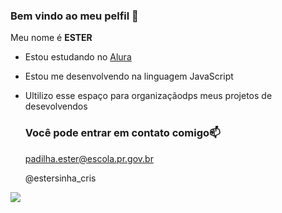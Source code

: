 ### Bem vindo ao meu pelfil 🌹

Meu nome é **ESTER**

- Estou estudando no [Alura](https://www.alura.com.br)
- Estou me desenvolvendo na linguagem JavaScript
- Ultilizo esse espaço para organizaçãodps meus projetos de desevolvendos

  ### Você pode entrar em contato comigo📫

  padilha.ester@escola.pr.gov.br

  @estersinha_cris

![](https://media.tenor.com/5iiD6jOOCuAAAAAC/quby-high-five.gif)
